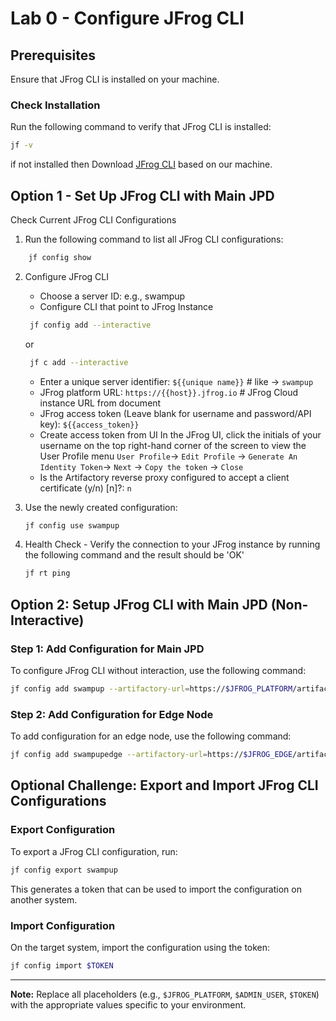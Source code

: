 # Lab 0 - Configure JFrog CLI

## Prerequisites

Ensure that JFrog CLI is installed on your machine.

### Check Installation

Run the following command to verify that JFrog CLI is installed:

```bash
jf -v
```

if not installed then Download [JFrog CLI](https://jfrog.com/getcli/) based on our machine.

## Option 1 - Set Up JFrog CLI with Main JPD
Check Current JFrog CLI Configurations

1. Run the following command to list all JFrog CLI configurations:
```bash
    jf config show
```
2. Configure JFrog CLI
    - Choose a server ID: e.g., swampup
    - Configure CLI that point to JFrog Instance
    ```bash 
     jf config add --interactive
    ``` 
    or
    ```bash 
     jf c add --interactive
     ```
      - Enter a unique server identifier: ```${{unique name}}```        # like -> `swampup`
      - JFrog platform URL: ```https://{{host}}.jfrog.io```             # JFrog Cloud instance URL from document
      - JFrog access token (Leave blank for username and password/API key): ```${{access_token}}```
      - Create access token from UI In the JFrog UI, click the initials of your username on the top right-hand corner of the screen to view the User Profile menu ``User Profile``-> ``Edit Profile`` -> ``Generate An Identity Token``-> ``Next`` -> ``Copy the token`` -> ``Close``
      - Is the Artifactory reverse proxy configured to accept a client certificate (y/n) [n]?: ``n``

3. Use the newly created configuration:
    ```bash
    jf config use swampup
    ```
4. Health Check
       - Verify the connection to your JFrog instance by running the following command and the result should be 'OK'
     ```bash
     jf rt ping
     ```

## Option 2: Setup JFrog CLI with Main JPD (Non-Interactive)

### Step 1: Add Configuration for Main JPD
To configure JFrog CLI without interaction, use the following command:
```bash
jf config add swampup --artifactory-url=https://$JFROG_PLATFORM/artifactory --user=$ADMIN_USER --password=$ADMIN_PASSWORD --interactive=false
```

### Step 2: Add Configuration for Edge Node
To add configuration for an edge node, use the following command:
```bash
jf config add swampupedge --artifactory-url=https://$JFROG_EDGE/artifactory --user=$ADMIN_USER --password=$ADMIN_PASSWORD --interactive=false
```

## Optional Challenge: Export and Import JFrog CLI Configurations

### Export Configuration
To export a JFrog CLI configuration, run:
```bash
jf config export swampup
```
This generates a token that can be used to import the configuration on another system.

### Import Configuration
On the target system, import the configuration using the token:
```bash
jf config import $TOKEN
```

---

**Note:** Replace all placeholders (e.g., `$JFROG_PLATFORM`, `$ADMIN_USER`, `$TOKEN`) with the appropriate values specific to your environment.